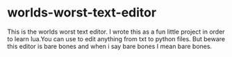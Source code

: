 # worlds-worst-text-editor
This is the worlds worst text editor. I wrote this as a fun little project in order to learn lua.You can use to edit anything from txt to python files. But beware this editor is bare bones and when i say bare bones I mean bare bones.
